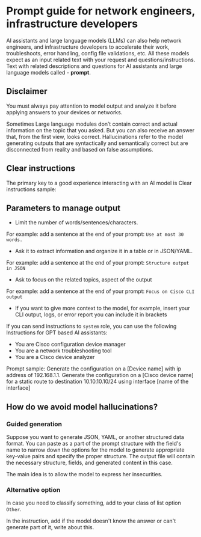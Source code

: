 # Prompt guide for network engineers, infrastructure developers

AI assistants and large language models (LLMs) can also help network engineers, and infrastructure developers to accelerate their work, troubleshoots, error handling, config file validations, etc.
All these models expect as an input related text with your request and questions/instructions. Text with related descriptions and questions for AI assistants and large language models called - **prompt**.

## Disclaimer
You must always pay attention to model output and analyze it before applying answers to your devices or networks.


Sometimes Large language modules don’t contain correct and actual information on the topic that you asked. But you can also receive an answer that, from the first view, looks correct. Hallucinations refer to the model generating outputs that are syntactically and semantically correct but are disconnected from reality and based on false assumptions.

## Clear instructions
The primary key to a good experience interacting with an AI model is 
Clear instructions sample:



## Parameters to manage output
* Limit the number of words/sentences/characters.

For example: add a sentence at the end of your prompt: `Use at most 30 words.`

* Ask it to extract information and organize it in a table or in JSON/YAML.

For example: add a sentence at the end of your prompt: `Structure output in JSON`

* Ask to focus on the related topics, aspect of the output

For example: add a sentence at the end of your prompt: `Focus on Cisco CLI output`

* If you want to give more context to the model, for example, insert your CLI output, logs, or error report you can include it in brackets ``` ``` 



If you can send instructions to `system` role, you can use the following Instructions for GPT based AI assistants:
* You are Cisco configuration device manager
* You are a network troubleshooting tool
* You are a Cisco device analyzer

Prompt sample:
Generate the configuration on a [Device name] with ip address of 192.168.1.1. Generate the configuration on a [Cisco device name] for a static route to destination 10.10.10.10/24 using interface [name of the interface]

## How do we avoid model hallucinations?

### Guided generation
Suppose you want to generate JSON, YAML, or another structured data format. You can paste as a part of the prompt structure with the field's name to narrow down the options for the model to generate appropriate key-value pairs and specify the proper structure. The output file will contain the necessary structure, fields, and generated content in this case.

The main idea is to allow the model to express her insecurities.

### Alternative option
In case you need to classify something, add to your class of list option `Other`.

In the instruction, add if the model doesn't know the answer or can't generate part of it, write about this. 
